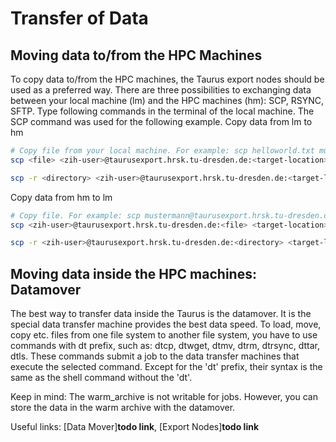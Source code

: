 # Transfer of Data

## Moving data to/from the HPC Machines

To copy data to/from the HPC machines, the Taurus export nodes should be used as a preferred way.
There are three possibilities to exchanging data between your local machine (lm) and the HPC
machines (hm): SCP, RSYNC, SFTP. Type following commands in the terminal of the local machine. The
SCP command was used for the following example.  Copy data from lm to hm

```Bash
# Copy file from your local machine. For example: scp helloworld.txt mustermann@taurusexport.hrsk.tu-dresden.de:/scratch/ws/mastermann-Macine_learning_project/
scp <file> <zih-user>@taurusexport.hrsk.tu-dresden.de:<target-location>

scp -r <directory> <zih-user>@taurusexport.hrsk.tu-dresden.de:<target-location>          #Copy directory from your local machine.
```

Copy data from hm to lm

```Bash
# Copy file. For example: scp mustermann@taurusexport.hrsk.tu-dresden.de:/scratch/ws/mastermann-Macine_learning_project/helloworld.txt /home/mustermann/Downloads
scp <zih-user>@taurusexport.hrsk.tu-dresden.de:<file> <target-location>

scp -r <zih-user>@taurusexport.hrsk.tu-dresden.de:<directory> <target-location>          #Copy directory
```

## Moving data inside the HPC machines: Datamover

The best way to transfer data inside the Taurus is the datamover. It is the special data transfer
machine provides the best data speed. To load, move, copy etc. files from one file system to another
file system, you have to use commands with dt prefix, such as: dtcp, dtwget, dtmv, dtrm, dtrsync,
dttar, dtls. These commands submit a job to the data transfer machines that execute the selected
command. Except for the 'dt' prefix, their syntax is the same as the shell command without the 'dt'.

Keep in mind: The warm_archive is not writable for jobs. However, you can store the data in the warm
archive with the datamover.

Useful links: [Data Mover]**todo link**, [Export Nodes]**todo link**

